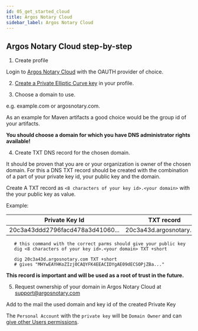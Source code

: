 ```yaml
---
id: 05_get_started_cloud
title: Argos Notary Cloud
sidebar_label: Argos Notary Cloud
---
```

## Argos Notary Cloud step-by-step

1. Create profile

Login to [Argos Notary Cloud](https://cloud.argosnotary.com) with the OAUTH provider of choice.

2. [Create a Private Elliptic Curve key](../15_user_manual/10_user_profile#create-private-key) in your profile.

3. Choose a domain to use.

e.g. example.com or argosnotary.com. 

As an example for Maven artifacts a good choice would be the group id of your artifacts.

**You should choose a domain for which you have DNS administrator rights available!**

4. Create TXT DNS record for the chosen domain.

It should be proven that you are or your organization is owner of the chosen domain. For this a DNS TXT record should be created with the combination of a part of your private key id, your public key and the domain.

Create A TXT record as `<8 characters of your key id>.<your domain>` with the your public key as value.

Example:

| Private Key Id | TXT record | Record value (Public Key)  |
| ------------- | ------------- | ----- |
| 20c3a43ddd2796facd478a3d41060... | 20c3a43d.argosnotary.com | MHYwEAYHKoZIzj0CAQYFK4... |

```
   # this command with the correct parms should give your public key
   dig <8 characters of your key id>.<your domain> TXT +short
```

```
   dig 20c3a43d.argosnotary.com TXT +short
   # gives "MHYwEAYHKoZIzj0CAQYFK4EEACIDYgAE09dECSOPjZBa..."
```

**This record is important and will be used as a root of trust in the future.**

5. Request ownership of your domain in Argos Notary Cloud at <support@argosnotary.com>

Add to the mail the used domain and key id of the created Private Key

The `Personal Account` with the `private key` will be `Domain Owner` and can [give other Users permissions](../15_user_manual/15_permissions).





